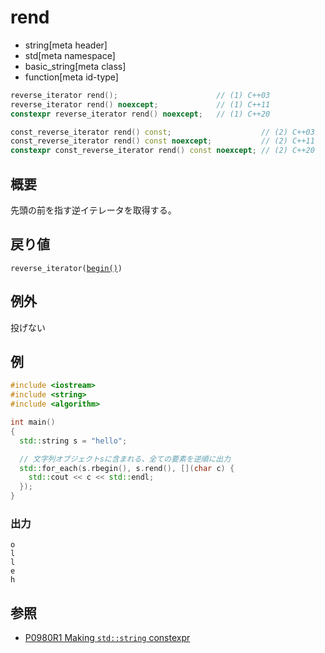 # rend
* string[meta header]
* std[meta namespace]
* basic_string[meta class]
* function[meta id-type]

```cpp
reverse_iterator rend();                      // (1) C++03
reverse_iterator rend() noexcept;             // (1) C++11
constexpr reverse_iterator rend() noexcept;   // (1) C++20

const_reverse_iterator rend() const;                    // (2) C++03
const_reverse_iterator rend() const noexcept;           // (2) C++11
constexpr const_reverse_iterator rend() const noexcept; // (2) C++20
```

## 概要
先頭の前を指す逆イテレータを取得する。


## 戻り値
`reverse_iterator(`[`begin()`](begin.md)`)`


## 例外
投げない


## 例
```cpp example
#include <iostream>
#include <string>
#include <algorithm>

int main()
{
  std::string s = "hello";

  // 文字列オブジェクトsに含まれる、全ての要素を逆順に出力
  std::for_each(s.rbegin(), s.rend(), [](char c) {
    std::cout << c << std::endl;
  });
}
```

### 出力
```
o
l
l
e
h
```

## 参照
- [P0980R1 Making `std::string` constexpr](https://www.open-std.org/jtc1/sc22/wg21/docs/papers/2019/p0980r1.pdf)
